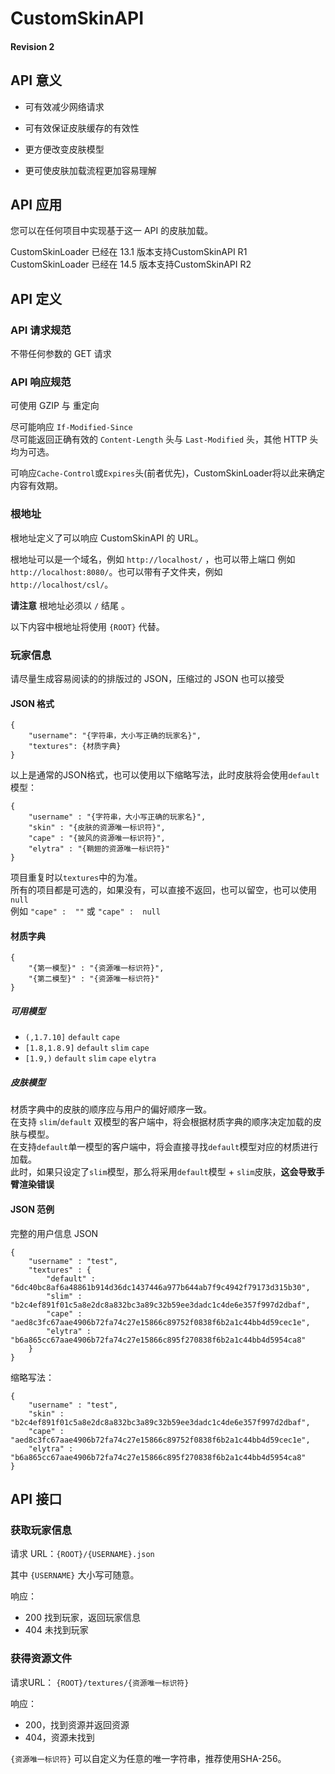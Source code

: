 # CustomSkinAPI
#### Revision 2
## API 意义

- 可有效减少网络请求
- 可有效保证皮肤缓存的有效性
- 更方便改变皮肤模型

- 更可使皮肤加载流程更加容易理解

## API 应用

您可以在任何项目中实现基于这一 API 的皮肤加载。  

CustomSkinLoader 已经在 13.1 版本支持CustomSkinAPI R1  
CustomSkinLoader 已经在 14.5 版本支持CustomSkinAPI R2 
  
## API 定义

### API 请求规范

不带任何参数的 GET 请求

### API 响应规范
可使用 GZIP 与 重定向  

尽可能响应 `If-Modified-Since`   
尽可能返回正确有效的 `Content-Length` 头与 `Last-Modified` 头，其他 HTTP 头均为可选。  

可响应`Cache-Control`或`Expires`头(前者优先)，CustomSkinLoader将以此来确定内容有效期。    

### 根地址

根地址定义了可以响应 CustomSkinAPI 的 URL。

根地址可以是一个域名，例如 `http://localhost/` ，也可以带上端口 例如  `http://localhost:8080/`。也可以带有子文件夹，例如 `http://localhost/csl/`。

**请注意** 根地址必须以 `/` 结尾 。

以下内容中根地址将使用 `{ROOT}` 代替。

### 玩家信息

请尽量生成容易阅读的的排版过的 JSON，压缩过的 JSON 也可以接受

#### JSON 格式
```
{
    "username": "{字符串，大小写正确的玩家名}",
    "textures": {材质字典}
}
```
以上是通常的JSON格式，也可以使用以下缩略写法，此时皮肤将会使用`default`模型：  
```
{
    "username" : "{字符串，大小写正确的玩家名}",
    "skin" : "{皮肤的资源唯一标识符}",
    "cape" : "{披风的资源唯一标识符}",
    "elytra" : "{鞘翅的资源唯一标识符}"
}
``` 

项目重复时以`textures`中的为准。    
所有的项目都是可选的，如果没有，可以直接不返回，也可以留空，也可以使用`null`   
例如 `"cape" :  ""` 或 `"cape" :  null`

#### 材质字典
```
{
    "{第一模型}" : "{资源唯一标识符}",
    "{第二模型}" : "{资源唯一标识符}"
}
```
##### 可用模型
- `(,1.7.10]` `default` `cape`  
- `[1.8,1.8.9]` `default` `slim` `cape` 
- `[1.9,)` `default` `slim` `cape` `elytra`
##### 皮肤模型
材质字典中的皮肤的顺序应与用户的偏好顺序一致。  
在支持 `slim`/`default` 双模型的客户端中，将会根据材质字典的顺序决定加载的皮肤与模型。  
在支持`default`单一模型的客户端中，将会直接寻找`default`模型对应的材质进行加载。  
此时，如果只设定了`slim`模型，那么将采用`default`模型 + `slim`皮肤，**这会导致手臂渲染错误**   

#### JSON 范例
完整的用户信息 JSON
```
{
    "username" : "test",
    "textures" : {
        "default" : "6dc40bc8af6a48861b914d36dc1437446a977b644ab7f9c4942f79173d315b30",
        "slim" : "b2c4ef891f01c5a8e2dc8a832bc3a89c32b59ee3dadc1c4de6e357f997d2dbaf",
        "cape" : "aed8c3fc67aae4906b72fa74c27e15866c89752f0838f6b2a1c44bb4d59cec1e",
        "elytra" : "b6a865cc67aae4906b72fa74c27e15866c895f270838f6b2a1c44bb4d5954ca8"
    }
}
```
缩略写法：
```
{
    "username" : "test",
    "skin" : "b2c4ef891f01c5a8e2dc8a832bc3a89c32b59ee3dadc1c4de6e357f997d2dbaf",
    "cape" : "aed8c3fc67aae4906b72fa74c27e15866c89752f0838f6b2a1c44bb4d59cec1e",
    "elytra" : "b6a865cc67aae4906b72fa74c27e15866c895f270838f6b2a1c44bb4d5954ca8"
}
```
## API 接口
### 获取玩家信息
请求 URL：`{ROOT}/{USERNAME}.json`

其中 `{USERNAME}` 大小写可随意。

响应：
 - 200 找到玩家，返回玩家信息
 - 404 未找到玩家

### 获得资源文件
请求URL： `{ROOT}/textures/{资源唯一标识符}`

响应：
 - 200，找到资源并返回资源
 - 404，资源未找到

`{资源唯一标识符}` 可以自定义为任意的唯一字符串，推荐使用SHA-256。
